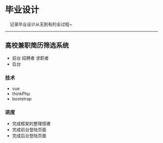 # 毕业设计
     记录毕业设计从无到有的全过程~
***
## 高校兼职简历筛选系统
* 前台
 招聘者 
 求职者
* 后台

### 技术
* vue
* thinkPhp
* bootstrap
### 进度
* 完成框架的整理搭建
* 完成前台登陆页面
* 完成后台登陆页面

